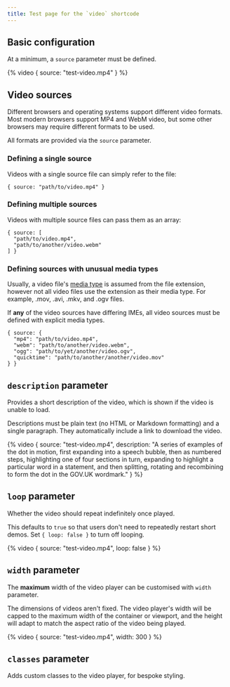 ```yaml
---
title: Test page for the `video` shortcode
---
```


## Basic configuration

At a minimum, a `source` parameter must be defined.

{% video { source: "test-video.mp4" } %}

## Video sources

Different browsers and operating systems support different video formats. Most modern browsers support MP4 and WebM video, but some other browsers may require different formats to be used.

All formats are provided via the `source` parameter.

### Defining a single source

Videos with a single source file can simply refer to the file:

```
{ source: "path/to/video.mp4" }
```

### Defining multiple sources

Videos with multiple source files can pass them as an array:

```
{ source: [
  "path/to/video.mp4",
  "path/to/another/video.webm"
] }
```

### Defining sources with unusual media types

Usually, a video file's [media type](https://en.wikipedia.org/wiki/Media_type) is assumed from the file extension, however not all video files use the extension as their media type. For example, .mov, .avi, .mkv, and .ogv files.

If **any** of the video sources have differing IMEs, all video sources must be defined with explicit media types.

```
{ source: {
  "mp4": "path/to/video.mp4",
  "webm": "path/to/another/video.webm",
  "ogg": "path/to/yet/another/video.ogv",
  "quicktime": "path/to/another/another/video.mov"
} }
```

## `description` parameter

Provides a short description of the video, which is shown if the video is unable to load.

Descriptions must be plain text (no HTML or Markdown formatting) and a single paragraph. They automatically include a link to download the video.

{% video { source: "test-video.mp4", description: "A series of examples of the dot in motion, first expanding into a speech bubble, then as numbered steps, highlighting one of four sections in turn, expanding to highlight a particular word in a statement, and then splitting, rotating and recombining to form the dot in the GOV.UK wordmark." } %}

## `loop` parameter

Whether the video should repeat indefinitely once played.

This defaults to `true` so that users don't need to repeatedly restart short demos. Set `{ loop: false }` to turn off looping.

{% video { source: "test-video.mp4", loop: false } %}

## `width` parameter

The **maximum** width of the video player can be customised with `width` parameter.

The dimensions of videos aren't fixed. The video player's width will be capped to the maximum width of the container or viewport, and the height will adapt to match the aspect ratio of the video being played.

{% video { source: "test-video.mp4", width: 300 } %}

## `classes` parameter

Adds custom classes to the video player, for bespoke styling.
